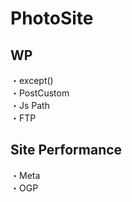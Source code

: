 # PhotoSite  

## WP  
・except()                                      
・PostCustom  
・Js Path  
・FTP

## Site Performance
・Meta  
・OGP
